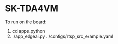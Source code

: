 # SK-TDA4VM

To run on the board:

1. cd apps_python
2. ./app_edgeai.py ../configs/rtsp_src_example.yaml
